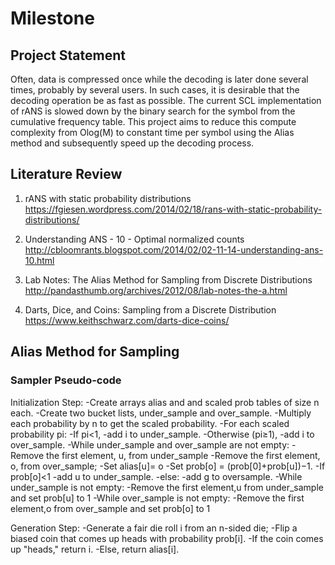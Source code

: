 # Milestone 


## Project Statement

Often, data is compressed once while the decoding is later done several times, probably by several users. 
In such cases, it is desirable that the decoding operation be as fast as possible. 
The current SCL implementation of rANS is slowed down by the binary search for the symbol from the cumulative frequency table. 
This project aims to reduce this compute complexity from Olog(M) to constant time per symbol using the Alias method and subsequently speed up the decoding process. 

## Literature Review
1. rANS with static probability distributions
 https://fgiesen.wordpress.com/2014/02/18/rans-with-static-probability-distributions/
 
 
 
 
2. Understanding ANS - 10 - Optimal normalized counts 
 http://cbloomrants.blogspot.com/2014/02/02-11-14-understanding-ans-10.html
 
 
 
 
3. Lab Notes: The Alias Method for Sampling from Discrete Distributions 
   http://pandasthumb.org/archives/2012/08/lab-notes-the-a.html



4. Darts, Dice, and Coins: Sampling from a Discrete Distribution
   https://www.keithschwarz.com/darts-dice-coins/


## Alias Method for Sampling





### Sampler Pseudo-code

Initialization Step:
  -Create arrays alias and and scaled prob tables of size n each.
  -Create two bucket lists, under_sample and over_sample.
  -Multiply each probability by n to get the scaled probability.
  -For each scaled probability pi:
      -If pi<1,
        -add i to under_sample.
      -Otherwise (pi≥1), 
         -add i to over_sample.
  -While under_sample and over_sample are not empty:
      -Remove the first element, u, from under_sample
      -Remove the first element, o, from over_sample; 
      -Set alias[u]= o
      -Set prob[o] = (prob[0]+prob[u])−1. 
      -If prob[o]<1
        -add u to under_sample.
      -else:
        -add g to oversample.
  -While under_sample is not empty:
      -Remove the first element,u from under_sample and set prob[u] to 1
  -While over_sample is not empty: 
      -Remove the first element,o from over_sample and set prob[o] to 1
 
Generation Step:
  -Generate a fair die roll i from an n-sided die; 
  -Flip a biased coin that comes up heads with probability prob[i].
  -If the coin comes up "heads," return i.
  -Else, return alias[i].

